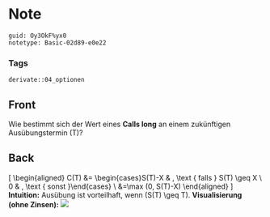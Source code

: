 # Note
```
guid: Oy3OkF%yx0
notetype: Basic-02d89-e0e22
```

### Tags
```
derivate::04_optionen
```

## Front
Wie bestimmt sich der Wert eines <b>Calls long</b> an einem
zukünftigen Ausübungstermin \(T\)?

## Back
\[ \begin{aligned} C(T) &= \begin{cases}S(T)-X & , \text {
falls } S(T) \geq X \\ 0 & , \text { sonst }\end{cases} \\
&=\max (0, S(T)-X) \end{aligned} \] <b>Intuition:</b> Ausübung
ist vorteilhaft, wenn \(S(T) \geq T\). <b>Visualisierung (ohne
Zinsen):</b> <img src="cfa-frm-options-payoffs-2.png">

